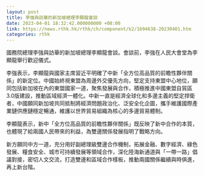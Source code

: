 ```yaml
---
layout: post
title: 李強與訪華的新加坡總理李顯龍會談
date: 2023-04-01 18:32:42.000000000 +08:00
link: https://news.rthk.hk/rthk/ch/component/k2/1694638-20230401.htm
categories: rthk
---
```


國務院總理李強與訪華的新加坡總理李顯龍會談。會談前，李強在人民大會堂為李顯龍舉行歡迎儀式。

李強表示，李顯龍與國家主席習近平明確了中新「全方位高品質的前瞻性夥伴關係」的新定位。中國始終視東盟為周邊外交優先方向，堅定支持東盟中心地位，願同包括新加坡在內的東盟國家一道，聚焦發展與合作，積極推進中國東盟自貿區3.0版建設，推動區域經濟一體化。中新一直是經濟全球化和多邊主義的堅定捍衛者，中國願同新加坡共同抵制將經濟問題政治化、泛安全化企圖，攜手維護國際產業鏈供應鏈穩定暢通，維護以世界貿易組織為核心的多邊貿易體制。

李顯龍表示，新中「全方位高品質的前瞻性夥伴關係」既反映了新中合作的本質，也體現了給兩國人民帶來的利益，為雙邊關係發展指明了戰略方向。

新方願同中方一道，充分用好副總理級雙邊合作機制，拓展金融、數字經濟、綠色發展、糧食安全、城市可持續發展等領域合作，深化陸海新通道與「一帶一路」倡議對接，密切人文交流，打造雙邊和區域合作樣板，推動兩國關係繼續與時俱進，再上新台階。
